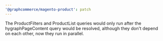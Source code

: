 ```yaml
---
'@graphcommerce/magento-product': patch
---
```


The ProductFilters and ProductList queries would only run after the hygraphPageContent query would be resolved, although they don't depend on each other, now they run in parallel.
